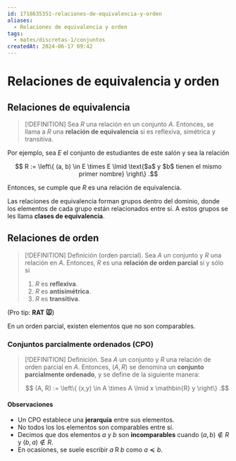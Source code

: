 ```yaml
---
id: 1718635351-relaciones-de-equivalencia-y-orden
aliases:
  - Relaciones de equivalencia y orden
tags:
  - mates/discretas-1/conjuntos
createdAt: 2024-06-17 09:42
---
```


# Relaciones de equivalencia y orden

## Relaciones de equivalencia

> [!DEFINITION]
> Sea $R$ una relación en un conjunto $A$. Entonces, se llama a $R$ una **relación de equivalencia** si es reflexiva, simétrica y transitiva.

Por ejemplo, sea $E$ el conjunto de estudiantes de este salón y sea la relación

$$
R := \left\{ (a, b) \in E \times E \lmid \text{$a$ y $b$ tienen el mismo primer nombre} \right\}
.$$

Entonces, se cumple que $R$ es una relación de equivalencia.

Las relaciones de equivalencia forman grupos dentro del dominio, donde los elementos de cada grupo están relacionados entre sí. A estos grupos se les llama **clases de equivalencia**.

## Relaciones de orden

> [!DEFINITION] Definición (orden parcial).
> Sea $A$ un conjunto y $R$ una relación en $A$. Entonces, $R$ es una **relación de orden parcial** si y sólo si
> 
> 1. $R$ es **reflexiva**.
> 2. $R$ es **antisimétrica**.
> 3. $R$ es **transitiva**.

(Pro tip: **RAT 🐭**)

En un orden parcial, existen elementos que no son comparables.

### Conjuntos parcialmente ordenados (CPO)

> [!DEFINITION] Definición.
> Sea $A$ un conjunto y $R$ una relación de orden parcial en $A$. Entonces, $(A, R)$ se denomina un **conjunto parcialmente ordenado**, y se define de la siguiente manera:
> 
> $$
> (A, R) := \left\{ (x,y) \in A \times A \lmid x \mathbin{R} y \right\}
> .$$

#### Observaciones

- Un CPO establece una **jerarquía** entre sus elementos.
- No todos los los elementos son comparables entre sí.
- Decimos que dos elementos $a$ y $b$ son **incomparables** cuando $(a,b) \notin R$ y $(b,a) \notin R$.
- En ocasiones, se suele escribir $a \mathbin{R} b$ como $a \preceq b$.
